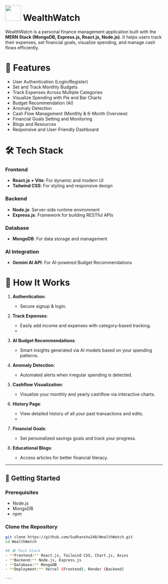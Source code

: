 # <img src="https://drive.google.com/uc?id=1nKoTD9YvyoYqUQAPm-xjKyhlJoxNexEY" width="50px" /> WealthWatch

WealthWatch is a personal finance management application built with the **MERN Stack (MongoDB, Express.js, React.js, Node.js)**. It helps users track their expenses, set financial goals, visualize spending, and manage cash flows efficiently.

# 📌 Features
- User Authentication (Login/Register)
- Set and Track Monthly Budgets
- Track Expenses Across Multiple Categories
- Visualize Spending with Pie and Bar Charts
- Budget Recommendation (AI)
- Anomaly Detection
- Cash Flow Management (Monthly & 6-Month Overview)
- Financial Goals Setting and Monitoring
- Blogs and Resources
- Responsive and User-Friendly Dashboard



# 🛠️ Tech Stack

### Frontend
- **React.js + Vite**: For dynamic and modern UI
- **Tailwind CSS**: For styling and responsive design

### Backend
- **Node.js**: Server-side runtime environment
- **Express.js**: Framework for building RESTful APIs

### Database
- **MongoDB**: For data storage and management

### AI Integration
- **Gemini AI API**: For AI-powered Budget Recommendations 


# 📖 How It Works

1. **Authentication**:
    - Secure signup & login.
    
2. **Track Expenses**:
   - Easily add income and expenses with category-based tracking.
   - 
3. **AI Budget Recommendations**:
   - Smart insights generated via AI models based on your spending patterns.
   
4. **Anomaly Detection**:
   - Automated alerts when irregular spending is detected.
   
5. **Cashflow Visualization**:
    - Visualize your monthly and yearly cashflow via interactive charts.
     
6. **History Page**:
   - View detailed history of all your past transactions and edits.
   - 
7. **Financial Goals**:
   - Set personalized savings goals and track your progress.
     
8. **Educational Blogs**:
   - Access articles for better financial literacy.

---

## 🚀 Getting Started

### Prerequisites
- Node.js
- MongoDB
- npm 

### Clone the Repository
```bash
git clone https://github.com/Sudhanshu248/WealthWatch.git
cd WealthWatch

## 🛠️ Tech Stack
- **Frontend:** React.js, Tailwind CSS, Chart.js, Axios
- **Backend:** Node.js, Express.js
- **Database:** MongoDB
- **Deployment:** Vercel (Frontend), Render (Backend)

---
